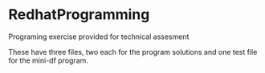 # RedhatProgramming
Programing exercise provided for technical assesment

These have three files, two each for the program solutions and one test file for the mini-df program.
